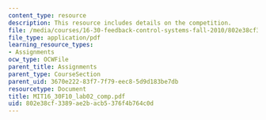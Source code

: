 ```yaml
---
content_type: resource
description: This resource includes details on the competition.
file: /media/courses/16-30-feedback-control-systems-fall-2010/802e38cf3389ae2bacb5376f4b764c0d_MIT16_30F10_lab02_comp.pdf
file_type: application/pdf
learning_resource_types:
- Assignments
ocw_type: OCWFile
parent_title: Assignments
parent_type: CourseSection
parent_uid: 3670e222-83f7-7f79-eec8-5d9d183be7db
resourcetype: Document
title: MIT16_30F10_lab02_comp.pdf
uid: 802e38cf-3389-ae2b-acb5-376f4b764c0d
---
```

